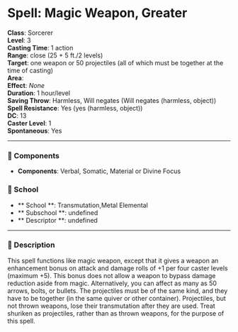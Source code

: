 
# Spell: Magic Weapon, Greater
**Class**: Sorcerer  
**Level**: 3  
**Casting Time**: 1 action  
**Range**: close (25 + 5 ft./2 levels)  
**Target**: one weapon or 50 projectiles (all of which must be together at the time of casting)  
**Area**:   
**Effect**: _None_  
**Duration**: 1 hour/level  
**Saving Throw**: Harmless, Will negates (Will negates (harmless, object))  
**Spell Resistance**: Yes (yes (harmless, object))  
**DC**: 13  
**Caster Level**: 1  
**Spontaneous**: Yes

---

### 🔮 Components
- **Components**: Verbal, Somatic, Material or Divine Focus

### 🏫 School
- ** School **: Transmutation,Metal Elemental
- ** Subschool **: undefined
- ** Descriptor **: undefined
---

### 📜 Description
This spell functions like magic weapon, except that it gives a weapon an enhancement bonus on attack and damage rolls of +1 per four caster levels (maximum +5). This bonus does not allow a weapon to bypass damage reduction aside from magic. Alternatively, you can affect as many as 50 arrows, bolts, or bullets. The projectiles must be of the same kind, and they have to be together (in the same quiver or other container). Projectiles, but not thrown weapons, lose their transmutation after they are used. Treat shuriken as projectiles, rather than as thrown weapons, for the purpose of this spell.

